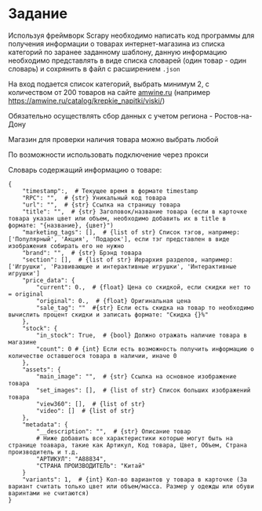 # Задание
Используя фреймворк Scrapy необходимо написать код программы для получения информации о товарах интернет-магазина из списка категорий по заранее заданному шаблону, 
данную информацию необходимо представлять в виде списка словарей (один товар - один словарь) и сохрянить в файл с расширением `.json`

На вход подается список категорий, выбрать минимум 2, с количеством от 200 товаров на сайте [amwine.ru](https://amwine.ru) (например https://amwine.ru/catalog/krepkie_napitki/viski/)

Обязательно осуществлять сбор данных с учетом региона - Ростов-на-Дону

Магазин для проверки наличия товара можно выбрать любой

По возможности использовать подключение через прокси

Словарь содержащий информацию о товаре:
```
{
    "timestamp":,  # Текущее время в формате timestamp
    "RPC": "",  # {str} Уникальный код товара
    "url": "",  # {str} Ссылка на страницу товара
    "title": "",  # {str} Заголовок/название товара (если в карточке товара указан цвет или объем, необходимо добавить их в title в формате: "{название}, {цвет}")
    "marketing_tags": [],  # {list of str} Список тэгов, например: ['Популярный', 'Акция', 'Подарок'], если тэг представлен в виде изображения собирать его не нужно
    "brand": "",  # {str} Брэнд товара
    "section": [],  # {list of str} Иерархия разделов, например: ['Игрушки', 'Развивающие и интерактивные игрушки', 'Интерактивные игрушки']
    "price_data": {
        "current": 0.,  # {float} Цена со скидкой, если скидки нет то = original
        "original": 0.,  # {float} Оригинальная цена
        "sale_tag": ""  #{str} Если есть скидка на товар то необходимо вычислить процент скидки и записать формате: "Скидка {}%"
    },
    "stock": {
        "in_stock": True,  # {bool} Должно отражать наличие товара в магазине
        "count": 0 # {int} Если есть возможность получить информацию о количестве оставшегося товара в наличии, иначе 0
    },
    "assets": {
        "main_image": "",  # {str} Ссылка на основное изображение товара
        "set_images": [],  # {list of str} Список больших изображений товара
        "view360": [],  # {list of str}
        "video": []  # {list of str} 
    },
    "metadata": {
        "__description": "",  # {str} Описание товар
        # Ниже добавить все характеристики которые могут быть на странице тоавара, такие как Артикул, Код товара, Цвет, Объем, Страна производитель и т.д.
        "АРТИКУЛ": "A88834",
        "СТРАНА ПРОИЗВОДИТЕЛЬ": "Китай"
    }
    "variants": 1,  # {int} Кол-во вариантов у товара в карточке (За вариант считать только цвет или объем/масса. Размер у одежды или обуви варинтами не считаются)
}
```